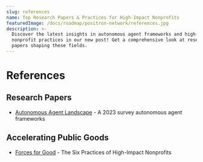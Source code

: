 ```yaml
---
slug: references
name: Top Research Papers & Practices for High-Impact Nonprofits
featuredImage: /docs/roadmap/positron-network/references.jpg
description: >-
  Discover the latest insights in autonomous agent frameworks and high-impact
  nonprofit practices in our new post! Get a comprehensive look at research
  papers shaping these fields.
---
```

# References

## Research Papers
* [Autonomous Agent Landscape](https://www.semanticscholar.org/reader/28c6ac721f54544162865f41c5692e70d61bccab) - A 2023 survey autonomous agent frameworks

## Accelerating Public Goods
* [Forces for Good](https://ssir.org/articles/entry/local_forces_for_good) - The Six Practices of High-Impact Nonprofits
